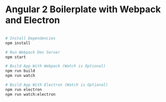 
# Angular 2 Boilerplate with Webpack and Electron

```bash

# Install Dependencies
npm install

# Run Webpack Dev Server
npm start

# Build App With Webpack (Watch is Optional)
npm run build
npm run watch

# Build App With Electron (Watch is Optional)
npm run electron
npm run watch:electron


```